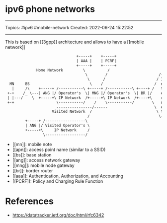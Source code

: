 # ipv6 phone networks
---
Topics: #ipv6 #mobile-network 
Created: 2022-06-24 15:22:52

---

This is based on [[3gpp]] architecture and allows to have a [[mobile network]]

```txt
                                +-----+    +-----+
                                | AAA |    | PCRF|
                                +-----+    +-----+
              Home Network         \          /
                                    \        /                       /-
                                     \      /                       / I
  MN     BS                           \    /                       /  n
   |     /\    +-----+ /-----------\ +-----+ /-----------\ +----+ /   t
 +-+    /_ \---| ANG |/ Operator's  \| MNG |/ Operator's  \| BR |/    e
 | |---/    \  +-----+\ IP Network  /+-----+\ IP Network  /+----+\    r
 +-+                   \-----------/    /    \-----------/        \   n
                       ----------------/------                     \  e
                     Visited Network  /                             \ t
                                     /                               \-
         +-----+ /------------------\
         | ANG |/ Visited Operator's \
         +-----+\     IP Network     /
                 \------------------/
```

- [[mn]]: mobile note
- [[apn]]: access point name (similar to a SSID)
- [[bs]]: base station
- [[ang]]: access network gateway
- [[mng]]: mobile node gateway
- [[br]]: border router
- [[aaa]]: Authentication, Authorization, and Accounting
- [[PCRF]]: Policy and Charging Rule Function

# References
- https://datatracker.ietf.org/doc/html/rfc6342
